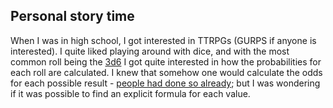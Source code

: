 ---
---


## Personal story time

When I was in high school, I got interested in TTRPGs (GURPS if anyone is interested). I quite liked playing around with dice, and with the most common roll being the [3d6](../../../glossary.html#ndk) I got quite interested in how the probabilities for each roll are calculated.
I knew that somehow one would calculate the odds for each possible result - [people had done so already](https://anydice.com); but I was wondering if it was possible to find an explicit formula for each value.